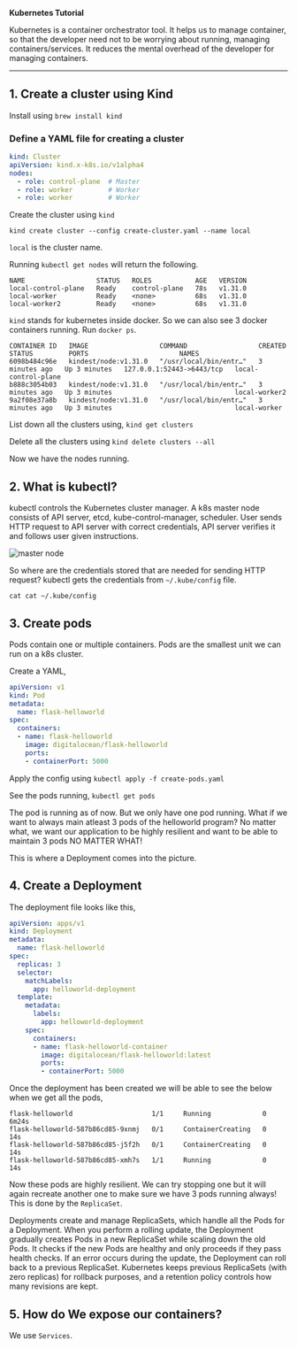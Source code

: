 **Kubernetes Tutorial**

Kubernetes is a container orchestrator tool. It helps us
to manage container, so that the developer need not to be worrying about
running, managing containers/services. It reduces the mental overhead of 
the developer for managing containers.

****
## 1. Create a cluster using Kind

Install using
```brew install kind```

### Define a YAML file for creating a cluster

```yaml
kind: Cluster
apiVersion: kind.x-k8s.io/v1alpha4
nodes:
  - role: control-plane  # Master
  - role: worker         # Worker
  - role: worker         # Worker

```
Create the cluster using ```kind```
```
kind create cluster --config create-cluster.yaml --name local
```
```local``` is the cluster name.

Running ```kubectl get nodes``` will return the following.
```
NAME                  STATUS   ROLES           AGE   VERSION
local-control-plane   Ready    control-plane   78s   v1.31.0
local-worker          Ready    <none>          68s   v1.31.0
local-worker2         Ready    <none>          68s   v1.31.0
```

```kind``` stands for kubernetes inside docker. So we can also see 3 docker containers running. Run ```docker ps```.

```
CONTAINER ID   IMAGE                  COMMAND                  CREATED         STATUS         PORTS                       NAMES
6098b484c96e   kindest/node:v1.31.0   "/usr/local/bin/entr…"   3 minutes ago   Up 3 minutes   127.0.0.1:52443->6443/tcp   local-control-plane
b888c3054b03   kindest/node:v1.31.0   "/usr/local/bin/entr…"   3 minutes ago   Up 3 minutes                               local-worker2
9a2f08e37a8b   kindest/node:v1.31.0   "/usr/local/bin/entr…"   3 minutes ago   Up 3 minutes                               local-worker
```

List down all the clusters using, ```kind get clusters```

Delete all the clusters using 
```kind delete clusters --all```


Now we have the nodes running.

## 2. What is kubectl?
kubectl controls the Kubernetes cluster manager. A k8s master node consists of API server, etcd, kube-control-manager, scheduler. User sends HTTP request to API server with correct credentials, API server verifies it and follows user given instructions.

![master node](images/master-node.jpg "master node")

So where are the credentials stored that are needed for sending HTTP request? kubectl gets the credentials from
```~/.kube/config``` file.

```cat cat ~/.kube/config```

## 3. Create pods

Pods contain one or multiple containers. Pods are the smallest unit we can run on a k8s cluster.

Create a YAML,
```yaml
apiVersion: v1
kind: Pod
metadata:
  name: flask-helloworld
spec:
  containers:
  - name: flask-helloworld
    image: digitalocean/flask-helloworld
    ports:
    - containerPort: 5000
```

Apply the config using 
```kubectl apply -f create-pods.yaml```

See the pods running,
```kubectl get pods```

The pod is running as of now. But we only have one pod running. What if we want to always main atleast 3 pods of the helloworld program? No matter what, we want our application to be highly resilient and want to be able to maintain 3 pods NO MATTER WHAT!

This is where a Deployment comes into the picture.

## 4. Create a Deployment

The deployment file looks like this,
```yaml
apiVersion: apps/v1
kind: Deployment
metadata:
  name: flask-helloworld
spec:
  replicas: 3
  selector:
    matchLabels:
      app: helloworld-deployment
  template:
    metadata:
      labels:
        app: helloworld-deployment
    spec:
      containers:
      - name: flask-helloworld-container
        image: digitalocean/flask-helloworld:latest
        ports:
        - containerPort: 5000
```

Once the deployment has been created we will be able to see the below when we get all the pods,
```NAME                                READY   STATUS              RESTARTS   AGE
flask-helloworld                    1/1     Running             0          6m24s
flask-helloworld-587b86cd85-9xnmj   0/1     ContainerCreating   0          14s
flask-helloworld-587b86cd85-j5f2h   0/1     ContainerCreating   0          14s
flask-helloworld-587b86cd85-xmh7s   1/1     Running             0          14s
```

Now these pods are highly resilient. We can try stopping one but it will again recreate another one to make sure we have 3 pods running always! This is done by the ```ReplicaSet```.

Deployments create and manage ReplicaSets, which handle all the Pods for a Deployment. When you perform a rolling update, the Deployment gradually creates Pods in a new ReplicaSet while scaling down the old Pods. It checks if the new Pods are healthy and only proceeds if they pass health checks. If an error occurs during the update, the Deployment can roll back to a previous ReplicaSet. Kubernetes keeps previous ReplicaSets (with zero replicas) for rollback purposes, and a retention policy controls how many revisions are kept.


## 5. How do We expose our containers?

We use ```Services```. 
